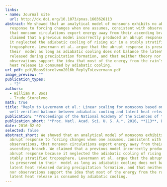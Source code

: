 ```yaml
---
links:
- name: Journal site
  url: http://dx.doi.org/10.1073/pnas.1603626113
abstract: We showed that an analytical model of monsoons exhibits no abrupt
  response to forcing changes when one assumes, consistent with observations,
  that monsoon circulations export energy away from their ascending branch. We
  claimed that a previous model incorrectly produced an abrupt response because
  it neglected the adiabatic cooling of rising air in a stably stratified
  troposphere. Levermann et al. argue that the abrupt response is preserved in
  their  model as long as adiabatic cooling does not balance the latent heat
  released during precipitation formation, and that neither theory nor
  observations support the idea that most of the energy from the rain’s latent
  heat release is consumed by adiabatic cooling.
url_pdf: pdf/BoosStorelvmo2016b_ReplyToLevermann.pdf
image_preview: ""
publication_types:
  - "2"
authors:
  - William R. Boos
  - Trude Storelvmo
math: true
title: "Reply to Levermann et al.: Linear scaling for monsoons based on
  well-verified balance between adiabatic cooling and latent heat release"
publication: "*Proceedings of the National Academy of the Sciences of the U.S.A.*"
publication_short: "*Proc. Natl. Acad. Sci. U. S. A.*, 2016, **113**, E2350-E2351, doi:10.1073/pnas.1603626113"
date: 2016-02-02
selected: false
abstract_short: We showed that an analytical model of monsoons exhibits no
  abrupt response to forcing changes when one assumes, consistent with
  observations, that monsoon circulations export energy away from their
  ascending branch. We claimed that a previous model incorrectly produced an
  abrupt response because it neglected the adiabatic cooling of rising air in a
  stably stratified troposphere. Levermann et al. argue that the abrupt response
  is preserved in their  model as long as adiabatic cooling does not balance the
  latent heat released during precipitation formation, and that neither theory
  nor observations support the idea that most of the energy from the rain’s
  latent heat release is consumed by adiabatic cooling.
---
```

